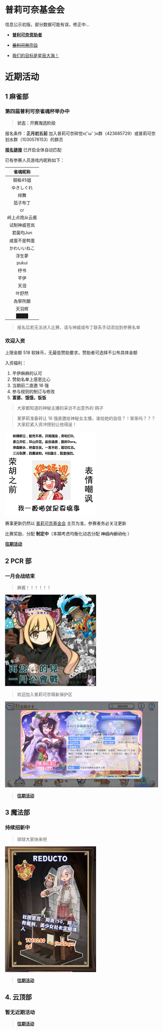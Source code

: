 # 普莉可奈基金会
信息公示初版，部分数据可能有误，修正中...

- [**普利可奈资助者**](wiki/contributions.md)

- [~~普利可奈宗旨~~](wiki/purpose.md)

- [我们的目标是星辰大海！](wiki/star_sky.md)


# 近期活动

## 1 麻雀部

###  第四届普利可奈雀魂杯举办中

> **状态：开赛海选阶段**

报名条件：**正月初五前** 加入普莉可奈碎觉ฅ(˘ω˘ )ฅ群（423685729）或普莉可奈划水群（1030576153）的群员

[**报名链接**](https://docs.qq.com/form/page/DU014RExYa3VkdHhs#/fill) 已开启全体自动匹配

已有参赛人员游戏内昵称如下：

|    雀魂昵称    |
| :------------: |
|    钢板45姐    |
|   ゆきしぐれ   |
|      绯舞      |
|    茄子布丁    |
|       cr       |
| 岭上点炮从云酱 |
|  试制神威苍岚  |
|   君菌均Jun    |
|  咸蛋不是鸭蛋  |
|  かわいいねこ  |
|     浮生夢     |
|     pukui      |
|      杼书      |
|      芊伊      |
|      天泪      |
|     叶舒然     |
|    為寧所願    |
|     天羽辉     |
|      ████      |

>报名后若无法进入比赛，请与神威或布丁联系手动添加到参赛名单

### **欢迎入资**

上限金额 518 软妹币，无最低赞助要求，赞助者可选择不公布具体金额

入资福利：
1. 芊伊麻麻的认可
2. 赞助名单上感恩比心
3. 当期前二直邀 16 强
4. 参与规则的制订与修改
5. **富婆、饿饿，饭饭**

> 大家都知道的神秘主播的采访不出意外的 ~~鸽了~~

> 某萝莉准备转让 16 强直邀给神秘女主播，谁给她的自信？！笨笨吗？？？大家赶紧入资冲搒别让他得逞！

<img src="archive/MajSoulGame/docs/majsoul.png" width ="300" alt="majsoul"/>



赛事更新仍然以 [普莉可奈基金会](https://gitee.com/PriConneFoundation/PriConneFoundation) 主页为准，参赛者务必关注更新

比赛奖励、分配 **制定中**（本期考虑均衡化动态分配 ~~神威内部消化~~ ）

[**往期活动**](archive/MajSoulGame/README.md)

## 2 PCR 部

### 一月会战结束

>麻酱！！！！！！

<img src="archive/PCR/docs/202201.png" width ="300" alt="PCR"/>

>欢迎加入普莉可奈萌新保护区

![protect](archive/PCR/docs/protect.png)


> [**往期活动**](archive/PCR/README.md)
## 3 魔法部

### 持续招新中

>球球大家快来吧

<img src="archive/HarryPotter/docs/reducto.png" width ="300" alt="reducto"/>

> [**往期活动**](archive/HarryPotter/README.md)

## 4. 云顶部

### 暂无近期活动
> [**往期活动**](archive/TeamFightTactics/README.md)



